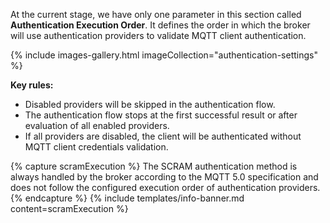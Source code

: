 At the current stage, we have only one parameter in this section called **Authentication Execution Order**.
It defines the order in which the broker will use authentication providers to validate MQTT client authentication.

{% include images-gallery.html imageCollection="authentication-settings" %}

**Key rules:**
 
 - Disabled providers will be skipped in the authentication flow.
 - The authentication flow stops at the first successful result or after evaluation of all enabled providers.
 - If all providers are disabled, the client will be authenticated without MQTT client credentials validation.

{% capture scramExecution %}
The SCRAM authentication method is always handled by the broker according to the MQTT 5.0 specification and does not follow the configured execution order of authentication providers.
{% endcapture %}
{% include templates/info-banner.md content=scramExecution %}